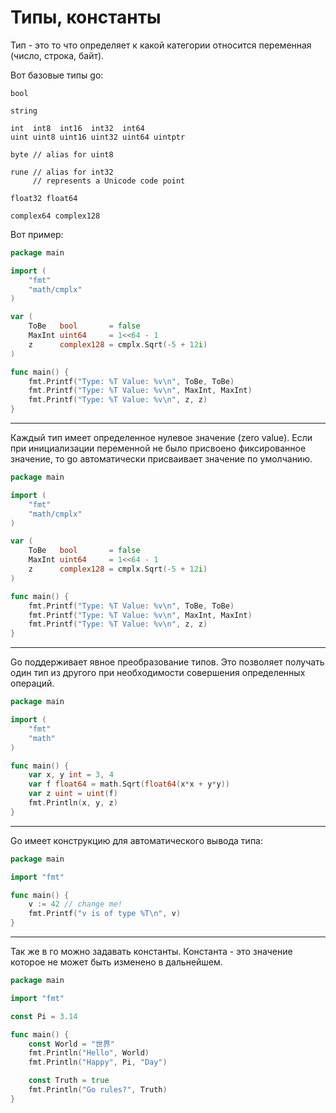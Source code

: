 # Типы, константы


Тип - это то что определяет к какой категории относится переменная (число, строка, байт).

Вот базовые типы go:

```
bool

string

int  int8  int16  int32  int64
uint uint8 uint16 uint32 uint64 uintptr

byte // alias for uint8

rune // alias for int32
     // represents a Unicode code point

float32 float64

complex64 complex128
```

Вот пример:

```go
package main

import (
	"fmt"
	"math/cmplx"
)

var (
	ToBe   bool       = false
	MaxInt uint64     = 1<<64 - 1
	z      complex128 = cmplx.Sqrt(-5 + 12i)
)

func main() {
	fmt.Printf("Type: %T Value: %v\n", ToBe, ToBe)
	fmt.Printf("Type: %T Value: %v\n", MaxInt, MaxInt)
	fmt.Printf("Type: %T Value: %v\n", z, z)
}

```

---

Каждый тип имеет определенное нулевое значение (zero value). Если при инициализации переменной не было присвоено фиксированное значение, то go автоматически присваивает значение по умолчанию.

```go
package main

import (
	"fmt"
	"math/cmplx"
)

var (
	ToBe   bool       = false
	MaxInt uint64     = 1<<64 - 1
	z      complex128 = cmplx.Sqrt(-5 + 12i)
)

func main() {
	fmt.Printf("Type: %T Value: %v\n", ToBe, ToBe)
	fmt.Printf("Type: %T Value: %v\n", MaxInt, MaxInt)
	fmt.Printf("Type: %T Value: %v\n", z, z)
}

```

---

Go поддерживает явное преобразование типов. Это позволяет получать один тип из другого при необходимости совершения определенных операций.

```go
package main

import (
	"fmt"
	"math"
)

func main() {
	var x, y int = 3, 4
	var f float64 = math.Sqrt(float64(x*x + y*y))
	var z uint = uint(f)
	fmt.Println(x, y, z)
}

```

---

Go имеет конструкцию для автоматического вывода типа:

```go
package main

import "fmt"

func main() {
	v := 42 // change me!
	fmt.Printf("v is of type %T\n", v)
}

```

---

Так же в го можно задавать константы. Константа - это значение которое не может быть изменено в дальнейшем.


```go
package main

import "fmt"

const Pi = 3.14

func main() {
	const World = "世界"
	fmt.Println("Hello", World)
	fmt.Println("Happy", Pi, "Day")

	const Truth = true
	fmt.Println("Go rules?", Truth)
}

```

